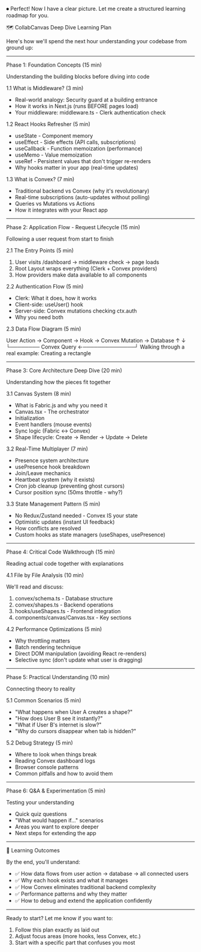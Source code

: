 ⏺ Perfect! Now I have a clear picture. Let me create a structured learning roadmap for you.

🗺️ CollabCanvas Deep Dive Learning Plan

Here's how we'll spend the next hour understanding your codebase from ground up:

---
Phase 1: Foundation Concepts (15 min)

Understanding the building blocks before diving into code

1.1 What is Middleware? (3 min)

- Real-world analogy: Security guard at a building entrance
- How it works in Next.js (runs BEFORE pages load)
- Your middleware: middleware.ts - Clerk authentication check

1.2 React Hooks Refresher (5 min)

- useState - Component memory
- useEffect - Side effects (API calls, subscriptions)
- useCallback - Function memoization (performance)
- useMemo - Value memoization
- useRef - Persistent values that don't trigger re-renders
- Why hooks matter in your app (real-time updates)

1.3 What is Convex? (7 min)

- Traditional backend vs Convex (why it's revolutionary)
- Real-time subscriptions (auto-updates without polling)
- Queries vs Mutations vs Actions
- How it integrates with your React app

---
Phase 2: Application Flow - Request Lifecycle (15 min)

Following a user request from start to finish

2.1 The Entry Points (5 min)

1. User visits /dashboard → middleware check → page loads
2. Root Layout wraps everything (Clerk + Convex providers)
3. How providers make data available to all components

2.2 Authentication Flow (5 min)

- Clerk: What it does, how it works
- Client-side: useUser() hook
- Server-side: Convex mutations checking ctx.auth
- Why you need both

2.3 Data Flow Diagram (5 min)

User Action → Component → Hook → Convex Mutation → Database
                ↑                                      ↓
                └──────── Convex Query ←──────────────┘
Walking through a real example: Creating a rectangle

---
Phase 3: Core Architecture Deep Dive (20 min)

Understanding how the pieces fit together

3.1 Canvas System (8 min)

- What is Fabric.js and why you need it
- Canvas.tsx - The orchestrator
- Initialization
- Event handlers (mouse events)
- Sync logic (Fabric ↔ Convex)
- Shape lifecycle: Create → Render → Update → Delete

3.2 Real-Time Multiplayer (7 min)

- Presence system architecture
- usePresence hook breakdown
- Join/Leave mechanics
- Heartbeat system (why it exists)
- Cron job cleanup (preventing ghost cursors)
- Cursor position sync (50ms throttle - why?)

3.3 State Management Pattern (5 min)

- No Redux/Zustand needed - Convex IS your state
- Optimistic updates (instant UI feedback)
- How conflicts are resolved
- Custom hooks as state managers (useShapes, usePresence)

---
Phase 4: Critical Code Walkthrough (15 min)

Reading actual code together with explanations

4.1 File by File Analysis (10 min)

We'll read and discuss:
1. convex/schema.ts - Database structure
2. convex/shapes.ts - Backend operations
3. hooks/useShapes.ts - Frontend integration
4. components/canvas/Canvas.tsx - Key sections

4.2 Performance Optimizations (5 min)

- Why throttling matters
- Batch rendering technique
- Direct DOM manipulation (avoiding React re-renders)
- Selective sync (don't update what user is dragging)

---
Phase 5: Practical Understanding (10 min)

Connecting theory to reality

5.1 Common Scenarios (5 min)

- "What happens when User A creates a shape?"
- "How does User B see it instantly?"
- "What if User B's internet is slow?"
- "Why do cursors disappear when tab is hidden?"

5.2 Debug Strategy (5 min)

- Where to look when things break
- Reading Convex dashboard logs
- Browser console patterns
- Common pitfalls and how to avoid them

---
Phase 6: Q&A & Experimentation (5 min)

Testing your understanding

- Quick quiz questions
- "What would happen if..." scenarios
- Areas you want to explore deeper
- Next steps for extending the app

---
🎯 Learning Outcomes

By the end, you'll understand:
- ✅ How data flows from user action → database → all connected users
- ✅ Why each hook exists and what it manages
- ✅ How Convex eliminates traditional backend complexity
- ✅ Performance patterns and why they matter
- ✅ How to debug and extend the application confidently

---
Ready to start? Let me know if you want to:
1. Follow this plan exactly as laid out
2. Adjust focus areas (more hooks, less Convex, etc.)
3. Start with a specific part that confuses you most